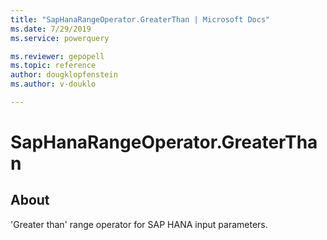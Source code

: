 ```yaml
---
title: "SapHanaRangeOperator.GreaterThan | Microsoft Docs"
ms.date: 7/29/2019
ms.service: powerquery

ms.reviewer: gepopell
ms.topic: reference
author: dougklopfenstein
ms.author: v-douklo

---
```

# SapHanaRangeOperator.GreaterThan

## About  
'Greater than' range operator for SAP HANA input parameters.  
  
